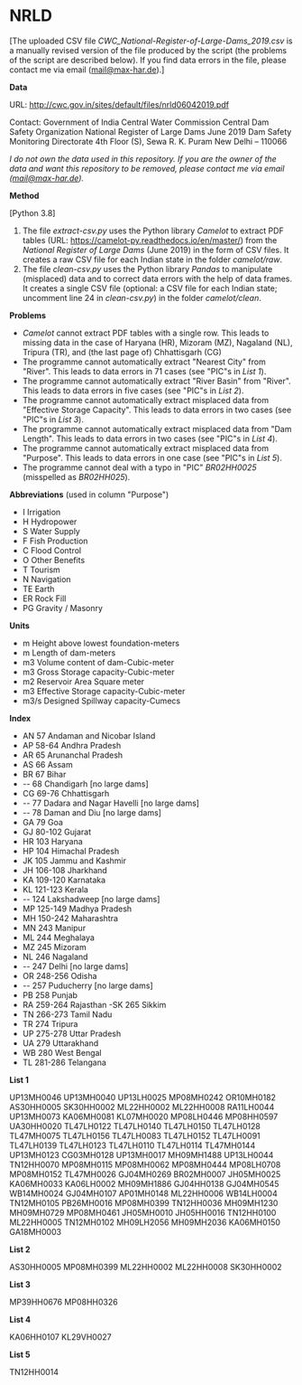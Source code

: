 # NRLD

[The uploaded CSV file _CWC\_National-Register-of-Large-Dams\_2019.csv_ is a manually revised version of the file produced by the script (the problems of the script are described below). If you find data errors in the file, please contact me via email (mail@max-har.de).]

__Data__

URL: http://cwc.gov.in/sites/default/files/nrld06042019.pdf

Contact:
	Government of India
	Central Water Commission
	Central Dam Safety Organization
	National Register of Large Dams
	June 2019
	Dam Safety Monitoring Directorate
	4th Floor (S), Sewa R. K. Puram New Delhi – 110066

_I do not own the data used in this repository. If you are the owner of the data and want this repository to be removed, please contact me via email (mail@max-har.de)._

__Method__

[Python 3.8]
1. The file _extract-csv.py_ uses the Python library _Camelot_ to extract PDF tables (URL: https://camelot-py.readthedocs.io/en/master/) from the _National Register of Large Dams_ (June 2019) in the form of CSV files. It creates a raw CSV file for each Indian state in the folder _camelot/raw_.
2. The file _clean-csv.py_ uses the Python library _Pandas_ to manipulate (misplaced) data and to correct data errors with the help of data frames. It creates a single CSV file (optional: a CSV file for each Indian state; uncomment line 24 in _clean-csv.py_) in the folder _camelot/clean_.

__Problems__
- _Camelot_ cannot extract PDF tables with a single row. This leads to missing data in the case of Haryana (HR), Mizoram (MZ), Nagaland (NL), Tripura (TR), and (the last page of) Chhattisgarh (CG)
- The programme cannot automatically extract "Nearest City" from "River". This leads to data errors in 71 cases (see "PIC"s in _List 1_).
- The programme cannot automatically extract "River Basin" from "River". This leads to data errors in five cases (see "PIC"s in _List 2_).
- The programme cannot automatically extract misplaced data from "Effective Storage Capacity". This leads to data errors in two cases (see "PIC"s in _List 3_).
- The programme cannot automatically extract misplaced data from "Dam Length". This leads to data errors in two cases (see "PIC"s in _List 4_).
- The programme cannot automatically extract misplaced data from "Purpose". This leads to data errors in one case (see "PIC"s in _List 5_).
- The programme cannot deal with a typo in "PIC" _BR02HH0025_ (misspelled as _BR02HH025_).

__Abbreviations__ (used in column "Purpose")

- I	Irrigation
- H	Hydropower
- S 	Water Supply
- F	Fish Production
- C	Flood Control
- O	Other Benefits
- T	Tourism
- N	Navigation
- TE	Earth
- ER	Rock Fill
- PG	Gravity / Masonry

__Units__

- m	Height above lowest foundation-meters
- m	Length of dam-meters
- m3	Volume content of dam-Cubic-meter
- m3	Gross Storage capacity-Cubic-meter
- m2	Reservoir Area	Square meter
- m3	Effective Storage capacity-Cubic-meter
- m3/s	Designed Spillway capacity-Cumecs

__Index__

- AN	57	Andaman and Nicobar Island
- AP	58-64	Andhra Pradesh
- AR	65	Arunanchal Pradesh
- AS	66	Assam
- BR	67	Bihar
- --	68	Chandigarh [no large dams]
- CG	69-76	Chhattisgarh
- --	77	Dadara and Nagar Havelli [no large dams]
- --	78	Daman and Diu [no large dams]
- GA	79	Goa
- GJ	80-102	Gujarat
- HR	103	Haryana
- HP	104	Himachal Pradesh
- JK	105	Jammu and Kashmir
- JH	106-108	Jharkhand
- KA	109-120	Karnataka
- KL	121-123	Kerala
- --	124	Lakshadweep [no large dams]
- MP	125-149	Madhya Pradesh
- MH	150-242	Maharashtra
- MN	243	Manipur
- ML	244	Meghalaya
- MZ	245	Mizoram
- NL	246	Nagaland
- --	247	Delhi [no large dams]
- OR	248-256	Odisha
- --	257	Puducherry [no large dams]
- PB	258	Punjab
- RA	259-264	Rajasthan
-SK	265	Sikkim
- TN	266-273	Tamil Nadu
- TR	274	Tripura
- UP	275-278	Uttar Pradesh
- UA	279	Uttarakhand
- WB	280	West Bengal
- TL	281-286	Telangana

__List 1__

UP13MH0046
UP13MH0040
UP13LH0025
MP08MH0242
OR10MH0182
AS30HH0005
SK30HH0002
ML22HH0002
ML22HH0008
RA11LH0044
UP13MH0073
KA06MH0081
KL07MH0020
MP08LH0446
MP08HH0597
UA30HH0020
TL47LH0122
TL47LH0140
TL47LH0150
TL47LH0128
TL47MH0075
TL47LH0156
TL47LH0083
TL47LH0152
TL47LH0091
TL47LH0139
TL47LH0123
TL47LH0110
TL47LH0114
TL47MH0144
UP13MH0123
CG03MH0128
UP13MH0017
MH09MH1488
UP13LH0044
TN12HH0070
MP08MH0115
MP08MH0062
MP08MH0444
MP08LH0708
MP08MH0152
TL47MH0026
GJ04MH0269
BR02MH0007
JH05MH0025
KA06MH0033
KA06LH0002
MH09MH1886
GJ04HH0138
GJ04MH0545
WB14MH0024
GJ04MH0107
AP01MH0148
ML22HH0006
WB14LH0004
TN12MH0105
PB26MH0016
MP08MH0399
TN12HH0036
MH09MH1230
MH09MH0729
MP08MH0461
JH05MH0010
JH05HH0016
TN12HH0100
ML22HH0005
TN12MH0102
MH09LH2056
MH09MH2036
KA06MH0150
GA18MH0003

__List 2__

AS30HH0005
MP08MH0399
ML22HH0002
ML22HH0008
SK30HH0002


__List 3__

MP39HH0676
MP08HH0326

__List 4__

KA06HH0107
KL29VH0027

__List 5__

TN12HH0014
